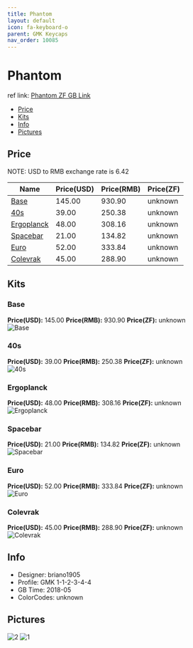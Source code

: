 ```yaml
---
title: Phantom 
layout: default
icon: fa-keyboard-o
parent: GMK Keycaps
nav_order: 10085
---
```


# Phantom 

ref link: [Phantom ZF GB Link](http://www.zfrontier.com/m/3634)

* [Price](#price)
* [Kits](#kits)
* [Info](#info)
* [Pictures](#pictures)


## Price  
NOTE: USD to RMB exchange rate is 6.42

| Name          | Price(USD)    |  Price(RMB) |  Price(ZF) |
| ------------- | ------------- |  ---------- |  --------- |
|[Base](#base)|145.00|930.90|unknown|
|[40s](#40s)|39.00|250.38|unknown|
|[Ergoplanck](#ergoplanck)|48.00|308.16|unknown|
|[Spacebar](#spacebar)|21.00|134.82|unknown|
|[Euro](#euro)|52.00|333.84|unknown|
|[Colevrak](#colevrak)|45.00|288.90|unknown|


## Kits
### Base
**Price(USD):** 145.00    **Price(RMB):** 930.90    **Price(ZF):** unknown    
<img src="{{ 'assets/images/gmk-keycaps/phantom/kits_pics/base.jpeg' | relative_url }}" alt="Base" class="image featured">

### 40s
**Price(USD):** 39.00    **Price(RMB):** 250.38    **Price(ZF):** unknown    
<img src="{{ 'assets/images/gmk-keycaps/phantom/kits_pics/40s.jpeg' | relative_url }}" alt="40s" class="image featured">

### Ergoplanck
**Price(USD):** 48.00    **Price(RMB):** 308.16    **Price(ZF):** unknown    
<img src="{{ 'assets/images/gmk-keycaps/phantom/kits_pics/ergoplanck.jpeg' | relative_url }}" alt="Ergoplanck" class="image featured">

### Spacebar
**Price(USD):** 21.00    **Price(RMB):** 134.82    **Price(ZF):** unknown    
<img src="{{ 'assets/images/gmk-keycaps/phantom/kits_pics/spacebar.jpeg' | relative_url }}" alt="Spacebar" class="image featured">

### Euro
**Price(USD):** 52.00    **Price(RMB):** 333.84    **Price(ZF):** unknown    
<img src="{{ 'assets/images/gmk-keycaps/phantom/kits_pics/euro.jpeg' | relative_url }}" alt="Euro" class="image featured">

### Colevrak
**Price(USD):** 45.00    **Price(RMB):** 288.90    **Price(ZF):** unknown    
<img src="{{ 'assets/images/gmk-keycaps/phantom/kits_pics/colevrak.jpeg' | relative_url }}" alt="Colevrak" class="image featured">


## Info
* Designer: briano1905
* Profile: GMK 1-1-2-3-4-4
* GB Time: 2018-05
* ColorCodes: unknown


## Pictures
<img src="{{ 'assets/images/gmk-keycaps/phantom/rendering_pics/2.jpg' | relative_url }}" alt="2" class="image featured">
<img src="{{ 'assets/images/gmk-keycaps/phantom/rendering_pics/1.jpg' | relative_url }}" alt="1" class="image featured">
